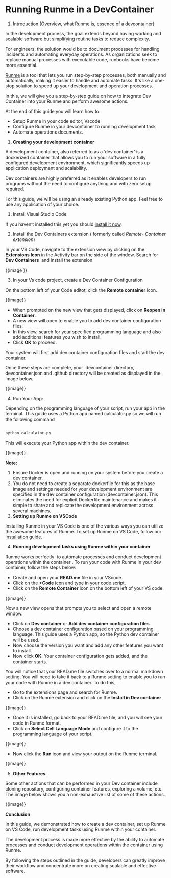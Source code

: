 # Running Runme in a DevContainer

1. Introduction (Overview, what Runme is, essence of a devcontainer)

In the development process, the goal extends beyond having working and scalable software but simplifying routine tasks to reduce complexity.

For engineers, the solution would be to document processes for handling incidents and automating everyday operations. As organizations seek to replace manual processes with executable code, runbooks have become more essential.

[Runme](https://runme.dev/) is a tool that lets you run step-by-step processes, both manually and automatically, making it easier to handle and automate tasks. It's like a one-stop solution to speed up your development and operation processes.

In this, we will give you a step-by-step guide on how to integrate Dev Container into your Runme and perform awesome actions.

At the end of this guide you will learn how to:

- Setup Runme in your code editor, Vscode
- Configure Runme in your devcontainer to running development task
- Automate operations documents.

1. **Creating your development container**

A development container, also referred to as a ‘dev container’ is a dockerized container that allows you to run your software in a fully configured development environment, which significantly speeds up application deployment and scalability.

Dev containers are highly preferred as it enables developers to run programs without the need to configure anything and with zero setup required.

For this guide, we will be using an already existing Python app. Feel free to use any application of your choice.

1. Install Visual Studio Code

If you haven’t installed this yet you should [install it now](https://code.visualstudio.com/).

2. Install the Dev Containers extension ( formerly called *Remote- Container extension*)

In your VS Code, navigate to the extension view by clicking on the **Extensions Icon** in the Activity bar on the side of the window. Search for **Dev Containers**  and install the extension.

{{image }}

3. In your Vs code project, create a Dev Container Configuration

On the bottom left of your Code editot, click the **Remote container** icon.

{{image}}

- When prompted on the new view that gets displayed, click on **Reopen in Container**.
- A new view will open to enable you to add dev container configuration files.
- In this view, search for your specified programming language and also add additional features you wish to install.
- Click **OK** to proceed.

Your system will first add dev container configuration files and start the dev container.

Once these steps are complete, your .devcontainer directory, devcontainer.json and .github directory will be created as displayed in the image below.

{{image}}

4. Run Your App:

Depending on the programming language of your script, run your app in the terminal. This guide uses a Python app named calculator.py so we will run the following command

```bash {"id":"01HPF5MXD3HBWB5T32AAF6S9JF"}

python calculator.py

```

This will execute your Python app within the dev container.

{{image}}

**Note:**

1. Ensure Docker is open and running on your system before you create a dev container.
2. You do not need to create a separate dockerfile for this as the base image and settings needed for your development environment are specified in the dev container configuration (devcontainer.json). This eliminates the need for explicit Dockerfile maintenance and makes it simple to share and replicate the development environment across several machines.
3. **Setting up Runme on VSCode**

Installing Runme in your VS Code is one of the various ways you can utilize the awesome features of Runme. To set up Runme on VS Code, follow our [installation guide.](https://docs.runme.dev/install#runme-for-vs-code)

4. **Running development tasks using Runme within your container**

Runme works perfectly  to automate processes and conduct development operations within the container . To run your code with Runme in your dev container, follow the steps below:

- Create and open your **READ.me** file in your VScode.
- Click on the **+Code** icon and type in your code script.
- Click on the **Remote Container** icon on the bottom left of your VS code.

{{image}}

Now a new view opens that prompts you to select and open a remote window.

- Click on **Dev container** or **Add dev container configuration files**
- Choose a dev container configuration based on your programming language. This guide uses a Python app, so the Python dev container will be used.
- Now choose the version you want and add any other features you want to install.
- Now click **OK**. Your container configuration gets added, and the container starts.

You will notice that your READ.me file switches over to a normal markdown setting. You will need to take it back to a Runme setting to enable you to run your code with Runme in a dev container. To do this,

- Go to the extensions page and search for Runme.
- Click on the Runme extension and click on the **Install in Dev container**

{{image}}

- Once it is installed, go back to your READ.me file, and you will see your code in Runme format.
- Click on **Select Cell Language Mode** and configure it to the programming language of your script.

{{image}}

- Now click the **Run** icon and view your output on the Runme terminal.

{{image}}

5. **Other Features**

Some other actions that can be performed in your Dev container include cloning repository, configuring container features, exploring a volume, etc. The image below shows you a non-exhaustive list of some of these actions.

{{image}}

**Conclusion**

In this guide, we demonstrated how to create a dev container, set up Runme on VS Code, run development tasks using Runme within your container.

The development process is made more effective by the ability to automate processes and conduct development operations within the container using Runme.

By following the steps outlined in the guide, developers can greatly improve their workflow and concentrate more on creating scalable and effective software.
